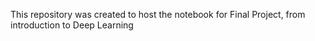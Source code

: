 This repository was created to host the notebook for Final Project, from introduction to Deep Learning
